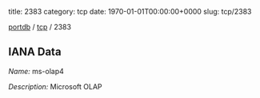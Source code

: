 title: 2383
category: tcp
date: 1970-01-01T00:00:00+0000
slug: tcp/2383

[portdb](/) / [tcp](/category/tcp.html) / 2383


## IANA Data

_Name:_ ms-olap4

_Description:_ Microsoft OLAP

